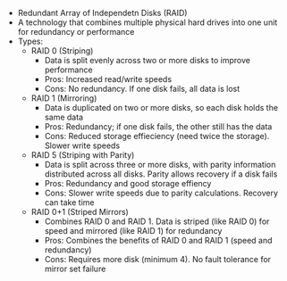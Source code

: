 - Redundant Array of Independetn Disks (RAID)
- A technology that combines multiple physical hard drives into one unit for redundancy or performance
- Types:
	- RAID 0 (Striping)
		- Data is split evenly across two or more disks to improve performance
		- Pros: Increased read/write speeds
		- Cons: No redundancy. If one disk fails, all data is lost
	- RAID 1 (Mirroring)
		- Data is duplicated on two or more disks, so each disk holds the same data
		- Pros: Redundancy; if one disk fails, the other still has the data
		- Cons: Reduced storage effieciency (need twice the storage). Slower write speeds
	- RAID 5 (Striping with Parity)
		- Data is split across three or more disks, with parity information distributed across all disks. Parity allows recovery if a disk fails
		- Pros: Redundancy and good storage effiency
		- Cons: Slower write speeds due to parity calculations. Recovery can take time
	- RAID 0+1 (Striped Mirrors)
		- Combines RAID 0 and RAID 1. Data is striped (like RAID 0) for speed and mirrored (like RAID 1) for redundancy
		- Pros: Combines the benefits of RAID 0 and RAID 1 (speed and redundancy)
		- Cons: Requires more disk (minimum 4). No fault tolerance for mirror set failure
